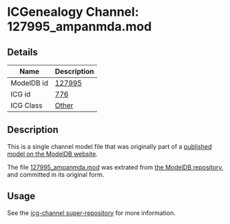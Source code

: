 # ICGenealogy Channel: 127995\_ampanmda.mod

## Details

Name | Description
---- | -----------
ModelDB id | [127995](http://senselab.med.yale.edu/ModelDB/ShowModel.cshtml?model=127995)
ICG id | [776](http://icg.neurotheory.ox.ac.uk/channels/other/776)
ICG Class | [Other](http://icg.neurotheory.ox.ac.uk/channels/other)

## Description

This is a single channel model file that was originally part of a [published model on the ModelDB website](http://senselab.med.yale.edu/mModelDB/ShowModel.cshtml?model=127995).

The file [127995\_ampanmda.mod](127995_ampanmda.mod) was extrated from [the ModelDB repository](http://senselab.med.yale.edu/ModelDB/ShowModel.cshtml?model=127995), and committed in its original form.

## Usage

See the [icg-channel super-repository](https://github.com/icgenealogy/icg-channels) for more information.